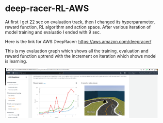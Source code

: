 # deep-racer-RL-AWS

At first I get 22 sec on evaluation track, then I changed its hyperparameter, reward function, RL algorithm and action space. After various iteration of model training and evaluatio I ended with 9 sec.  

Here is the link for AWS DeepRacer: https://aws.amazon.com/deepracer/  

This is my evaluation graph which shows all the training, evaluation and reward function uptrend with the increment on iteration which shows model is learning. 

![plot](deepracer_pic.png)
